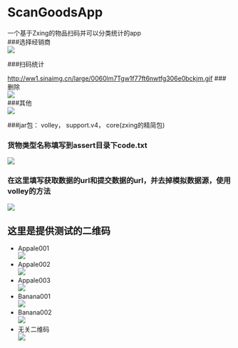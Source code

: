 # ScanGoodsApp
一个基于Zxing的物品扫码并可以分类统计的app  
###选择经销商  
![](http://ww3.sinaimg.cn/large/0060lm7Tgw1f77fpzamarg306e0bc4qp.gif)  

###扫码统计 

http://ww1.sinaimg.cn/large/0060lm7Tgw1f77ft6nwtfg306e0bckjm.gif
###删除  
![](http://ww3.sinaimg.cn/large/0060lm7Tgw1f77fpzamarg306e0bc4qp.gif)  
###其他  
![](http://i1.buimg.com/567571/1a09458d3c31c717.gif) 

###jar包：
      volley，
      support.v4，
      core(zxing的精简包)

### 货物类型名称填写到assert目录下code.txt  
![](http://ww3.sinaimg.cn/large/0060lm7Tgw1f76c5sl9q5j309l026gli.jpg)

### 在这里填写获取数据的url和提交数据的url，并去掉模拟数据源，使用volley的方法
![](http://i2.buimg.com/4851/57de04496afc3b9a.png)

      
## 这里是提供测试的二维码
* Appale001  
![](http://i1.buimg.com/4851/aa84629635048e13.png)
* Appale002  
![](http://i1.buimg.com/4851/5ab2cbb71749fc9f.png)
* Appale003  
![](http://i1.buimg.com/4851/aca6f2f86e7b370a.png)
* Banana001  
![](http://i1.buimg.com/4851/27b0b9ef801a4d93.png)
* Banana002  
![](http://i1.buimg.com/4851/dc09d947c11acd6e.png)
* 无关二维码  
![](http://i1.buimg.com/4851/fb000ed527113aea.png)
